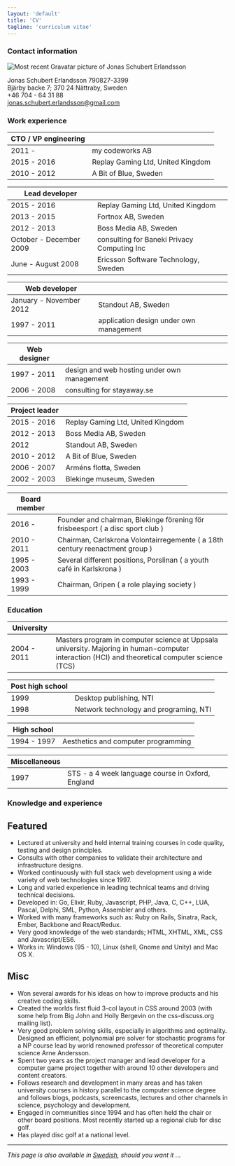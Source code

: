 ```yaml
---
layout: 'default'
title: 'CV'
tagline: 'curriculum vitae'
---
```

### Contact information

![Most recent Gravatar picture of Jonas Schubert Erlandsson](http://www.gravatar.com/avatar/e1c3d4473d83daf1d88e6e846d60e38b.png?s=150)

Jonas Schubert Erlandsson 790827-3399  
Bjärby backe 7; 370 24 Nättraby, Sweden  
+46 704 - 64 31 88  
jonas.schubert.erlandsson@gmail.com

### Work experience

  CTO / VP engineering | &nbsp;
-------|--------
  2011 - | my codeworks AB
  2015 - 2016 | Replay Gaming Ltd, United Kingdom
  2010 - 2012 | A Bit of Blue, Sweden

  Lead developer | &nbsp;
-------|--------
  2015 - 2016 | Replay Gaming Ltd, United Kingdom
  2013 - 2015 | Fortnox AB, Sweden
  2012 - 2013 | Boss Media AB, Sweden
  October - December 2009 | consulting for Baneki Privacy Computing Inc
  June - August 2008 | Ericsson Software Technology, Sweden

  Web developer | &nbsp;
-------|--------
  January - November 2012 | Standout AB, Sweden
  1997 - 2011 | application design under own management

  Web designer | &nbsp;
-------|--------
  1997 - 2011 | design and web hosting under own management
  2006 - 2008 | consulting for stayaway.se

  Project leader | &nbsp;
-------|--------
  2015 - 2016 | Replay Gaming Ltd, United Kingdom
  2012 - 2013 | Boss Media AB, Sweden
  2012 | Standout AB, Sweden
  2010 - 2012 | A Bit of Blue, Sweden
  2006 - 2007 | Arméns flotta, Sweden
  2002 - 2003 | Blekinge museum, Sweden

  Board member | &nbsp;
-------|--------
  2016 - | Founder and chairman, Blekinge förening för frisbeesport ( a disc sport club )
  2010 - 2011 | Chairman, Carlskrona Volontairregemente ( a 18th century reenactment group )
  1995 - 2003 | Several different positions, Porslinan ( a youth café in Karlskrona )
  1993 - 1999 | Chairman, Gripen ( a role playing society )

### Education

  University | &nbsp;
-------|--------
  2004 - 2011 | Masters program in computer science at Uppsala university. Majoring in human-computer interaction (HCI) and theoretical computer science (TCS)

  Post high school | &nbsp;
-------|--------
  1999 | Desktop publishing, NTI
  1998 | Network technology and programing, NTI

  High school | &nbsp;
-------|--------
  1994 - 1997 | Aesthetics and computer programming

  Miscellaneous | &nbsp;
-------|--------
  1997 | STS - a 4 week language course in Oxford, England

### Knowledge and experience

## Featured

* Lectured at university and held internal training courses in code quality, testing and design principles.
* Consults with other companies to validate their architecture and infrastructure designs.
* Worked continuously with full stack web development using a wide variety of web technologies since 1997.
* Long and varied experience in leading technical teams and driving technical decisions.
* Developed in: Go, Elixir, Ruby, Javascript, PHP, Java, C, C++, LUA, Pascal, Delphi, SML, Python, Assembler and others.
* Worked with many frameworks such as: Ruby on Rails, Sinatra, Rack, Ember, Backbone and React/Redux.
* Very good knowledge of the web standards; HTML, XHTML, XML, CSS and Javascript/ES6.
* Works in: Windows (95 - 10), Linux (shell, Gnome and Unity) and Mac OS X.

## Misc

* Won several awards for his ideas on how to improve products and his creative coding skills.
* Created the worlds first fluid 3-col layout in CSS around 2003 (with some help from Big John and Holly Bergevin on the css-discuss.org mailing list).
* Very good problem solving skills, especially in algorithms and optimality. Designed an efficient, polynomial pre solver for stochastic programs for a NP course lead by world renowned professor of theoretical computer science Arne Andersson.
* Spent two years as the project manager and lead developer for a computer game project together with around 10 other developers and content creators.
* Follows research and development in many areas and has taken university courses in history parallel to the computer science degree and follows blogs, podcasts, screencasts, lectures and other channels in science, psychology and development.
* Engaged in communities since 1994 and has often held the chair or other board positions. Most recently started up a regional club for disc golf.
* Has played disc golf at a national level.

--------------

*This page is also available in [Swedish](/cv-se/), should you want it ...*
